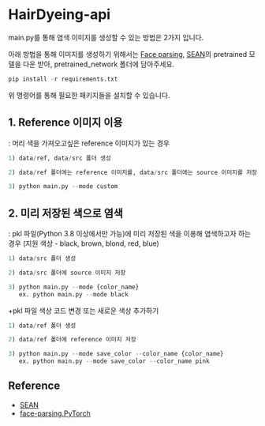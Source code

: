 # HairDyeing-api

main.py를 통해 염색 이미지를 생성할 수 있는 방법은 2가지 입니다.

아래 방법을 통해 이미지를 생성하기 위해서는 [Face parsing](https://drive.google.com/file/d/154JgKpzCPW82qINcVieuPH3fZ2e0P812/view), [SEAN](https://drive.google.com/file/d/1UMgKGdVqlulfgOBV4Z0ajEwPdgt3_EDK/view)의 pretrained 모델을 다운 받아, pretrained_network 폴더에 담아주세요.

```python
pip install -r requirements.txt
```
위 명령어를 통해 필요한 패키지들을 설치할 수 있습니다.


## 1. Reference 이미지 이용 </br>
: 머리 색을 가져오고싶은 reference 이미지가 있는 경우

```python
1) data/ref, data/src 폴더 생성

2) data/ref 폴더에는 reference 이미지를, data/src 폴더에는 source 이미지를 저장

3) python main.py --mode custom 
```


## 2. 미리 저장된 색으로 염색 </br>
: pkl 파일(Python 3.8 이상에서만 가능)에 미리 저장된 색을 이용해 염색하고자 하는 경우 (지원 색상 - black, brown, blond, red, blue)

```python
1) data/src 폴더 생성

2) data/src 폴더에 source 이미지 저장

3) python main.py --mode {color_name}
   ex. python main.py --mode black
```

+pkl 파일 색상 코드 변경 또는 새로운 색상 추가하기
```python
1) data/ref 폴더 생성

2) data/ref 폴더에 reference 이미지 저장

3) python main.py --mode save_color --color_name {color_name} 
   ex. python main.py --mode save_color --color_name pink
```

## Reference
- [SEAN](https://github.com/ZPdesu/SEAN)
- [face-parsing.PyTorch](https://github.com/zllrunning/face-parsing.PyTorch)
